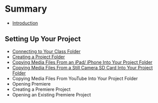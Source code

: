# Summary

* [Introduction](README.md)

## Setting Up Your Project

* [Connecting to Your Class Folder](setting-up-your-project/connecting-to-your-class-folder.md)
* [Creating a Project Folder](setting-up-your-project/creating-a-project-folder.md)
* [Copying Media Files From an iPad/ iPhone Into Your Project Folder](setting-up-your-project/copying-media-files-from-an-ipad-iphone-into-your-project-folder.md)
* [Copying Media Files From a Still Camera SD Card Into Your Project Folder](setting-up-your-project/copying-media-files-from-a-still-camera-sd-card-into-your-project-folder.md)
* Copying Media Files From YouTube Into Your Project Folder
* Opening Premiere
* Creating a Premiere Project
* Opening an Existing Premiere Project

